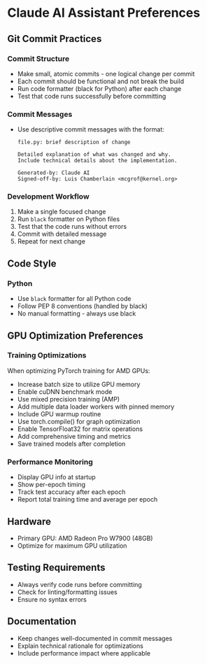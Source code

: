 # Claude AI Assistant Preferences

## Git Commit Practices

### Commit Structure
- Make small, atomic commits - one logical change per commit
- Each commit should be functional and not break the build
- Run code formatter (black for Python) after each change
- Test that code runs successfully before committing

### Commit Messages
- Use descriptive commit messages with the format:
  ```
  file.py: brief description of change
  
  Detailed explanation of what was changed and why.
  Include technical details about the implementation.
  
  Generated-by: Claude AI
  Signed-off-by: Luis Chamberlain <mcgrof@kernel.org>
  ```

### Development Workflow
1. Make a single focused change
2. Run `black` formatter on Python files
3. Test that the code runs without errors
4. Commit with detailed message
5. Repeat for next change

## Code Style

### Python
- Use `black` formatter for all Python code
- Follow PEP 8 conventions (handled by black)
- No manual formatting - always use black

## GPU Optimization Preferences

### Training Optimizations
When optimizing PyTorch training for AMD GPUs:
- Increase batch size to utilize GPU memory
- Enable cuDNN benchmark mode
- Use mixed precision training (AMP)
- Add multiple data loader workers with pinned memory
- Include GPU warmup routine
- Use torch.compile() for graph optimization
- Enable TensorFloat32 for matrix operations
- Add comprehensive timing and metrics
- Save trained models after completion

### Performance Monitoring
- Display GPU info at startup
- Show per-epoch timing
- Track test accuracy after each epoch
- Report total training time and average per epoch

## Hardware
- Primary GPU: AMD Radeon Pro W7900 (48GB)
- Optimize for maximum GPU utilization

## Testing Requirements
- Always verify code runs before committing
- Check for linting/formatting issues
- Ensure no syntax errors

## Documentation
- Keep changes well-documented in commit messages
- Explain technical rationale for optimizations
- Include performance impact where applicable